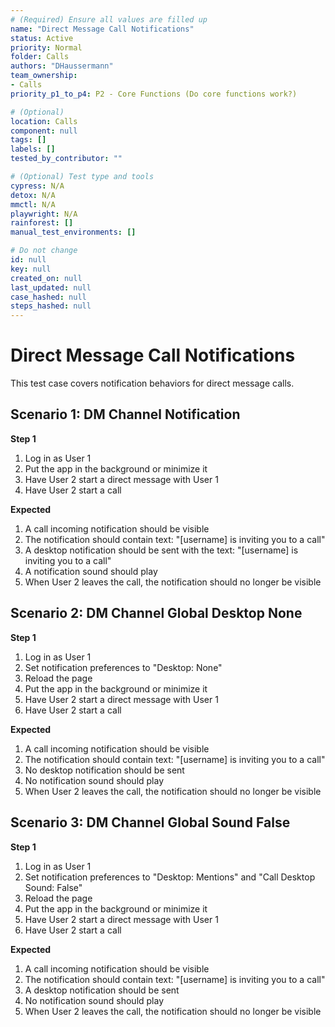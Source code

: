 ```yaml
---
# (Required) Ensure all values are filled up
name: "Direct Message Call Notifications"
status: Active
priority: Normal
folder: Calls
authors: "DHaussermann"
team_ownership:
- Calls
priority_p1_to_p4: P2 - Core Functions (Do core functions work?)

# (Optional)
location: Calls
component: null
tags: []
labels: []
tested_by_contributor: ""

# (Optional) Test type and tools
cypress: N/A
detox: N/A
mmctl: N/A
playwright: N/A
rainforest: []
manual_test_environments: []

# Do not change
id: null
key: null
created_on: null
last_updated: null
case_hashed: null
steps_hashed: null
---
```


# Direct Message Call Notifications

This test case covers notification behaviors for direct message calls.

## Scenario 1: DM Channel Notification

**Step 1**

1. Log in as User 1
2. Put the app in the background or minimize it
3. Have User 2 start a direct message with User 1
4. Have User 2 start a call

**Expected**

1. A call incoming notification should be visible
2. The notification should contain text: "[username] is inviting you to a call"
3. A desktop notification should be sent with the text: "[username] is inviting you to a call"
4. A notification sound should play
5. When User 2 leaves the call, the notification should no longer be visible

## Scenario 2: DM Channel Global Desktop None

**Step 1**

1. Log in as User 1
2. Set notification preferences to "Desktop: None"
3. Reload the page
4. Put the app in the background or minimize it
5. Have User 2 start a direct message with User 1
6. Have User 2 start a call

**Expected**

1. A call incoming notification should be visible
2. The notification should contain text: "[username] is inviting you to a call"
3. No desktop notification should be sent
4. No notification sound should play
5. When User 2 leaves the call, the notification should no longer be visible

## Scenario 3: DM Channel Global Sound False

**Step 1**

1. Log in as User 1
2. Set notification preferences to "Desktop: Mentions" and "Call Desktop Sound: False"
3. Reload the page
4. Put the app in the background or minimize it
5. Have User 2 start a direct message with User 1
6. Have User 2 start a call

**Expected**

1. A call incoming notification should be visible
2. The notification should contain text: "[username] is inviting you to a call"
3. A desktop notification should be sent
4. No notification sound should play
5. When User 2 leaves the call, the notification should no longer be visible
